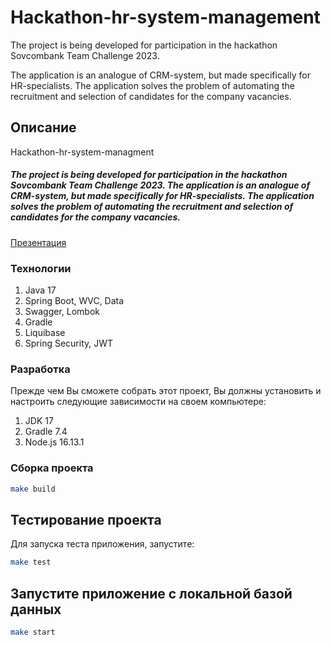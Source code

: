 # Hackathon-hr-system-management
The project is being developed for participation in the hackathon Sovcombank Team Challenge 2023.

The application is an analogue of CRM-system, but made specifically for HR-specialists. 
The application solves the problem of automating the recruitment and selection of candidates for the company vacancies.
<h2>Описание</h2>
<p>Hackathon-hr-system-managment</p>

<h5> The project is being developed for participation in the hackathon Sovcombank Team Challenge 2023.
The application is an analogue of CRM-system, but made specifically for HR-specialists.
The application solves the problem of automating the recruitment 
and selection of candidates for the company vacancies.</h5>

<a href="https://github.com/AndreevDan93/Hackathon-hr-system-managment/blob/main/presentation.pdf">Презентация</a>

### Технологии

1. Java 17
2. Spring Boot, WVC, Data
3. Swagger, Lombok
4. Gradle
5. Liquibase
6. Spring Security, JWT

### Разработка

Прежде чем Вы сможете собрать этот проект, Вы должны установить и настроить следующие зависимости на своем компьютере:

1. JDK 17
2. Gradle 7.4
3. Node.js 16.13.1

### Сборка проекта

```bash
make build
```

## Тестирование проекта

Для запуска теста приложения, запустите:

```bash
make test
```

## Запустите приложение с локальной базой данных

```bash
make start
